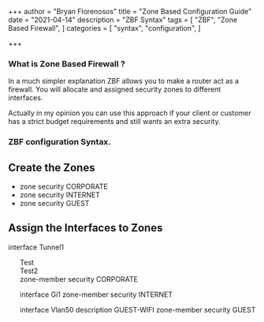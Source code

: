 +++
author = "Bryan Florenosos"
title = "Zone Based Configuration Guide"
date = "2021-04-14"
description = "ZBF Syntax"
tags = [
    "ZBF",
    "Zone Based Firewall",
]
categories = [
    "syntax",
    "configuration",
]

+++

### What is Zone Based Firewall ?

In a much simpler explanation ZBF  allows you to make a router act as a firewall. You will allocate and assigned security zones to different interfaces.

Actually in my opinion you can use this approach if your client or customer has a strict budget requirements and still wants an extra security.


### ZBF configuration Syntax.

## Create the Zones

* zone security CORPORATE
* zone security INTERNET
* zone security GUEST

## Assign the Interfaces to Zones

interface Tunnel1
<ul style="list-style-type:none;">
<li>Test</li>
<li>Test2</li>
 zone-member security CORPORATE

interface Gi1
zone-member security INTERNET
 
interface Vlan50
 description GUEST-WIFI
 zone-member security GUEST
